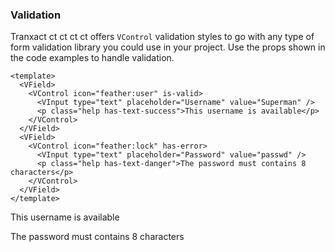 ### Validation

Tranxact ct ct ct ct offers `VControl` validation styles to go with any type of
form validation library you could use in your project.
Use the props shown in the code examples to handle validation.

<!--code-->

```vue
<template>
  <VField>
    <VControl icon="feather:user" is-valid>
      <VInput type="text" placeholder="Username" value="Superman" />
      <p class="help has-text-success">This username is available</p>
    </VControl>
  </VField>
  <VField>
    <VControl icon="feather:lock" has-error>
      <VInput type="text" placeholder="Password" value="passwd" />
      <p class="help has-text-danger">The password must contains 8 characters</p>
    </VControl>
  </VField>
</template>
```

<!--/code-->

<!--example-->

<form method="post" novalidate @submit.prevent>
  <VField>
    <VControl icon="feather:user" is-valid>
      <VInput
        type="text"
        placeholder="Username"
        value="Superman"
        autocomplete="username"
      />
      <p class="help has-text-success">This username is available</p>
    </VControl>
  </VField>
  <VField>
    <VControl icon="feather:lock" has-error>
      <VInput
        type="text"
        placeholder="Password"
        value="passwd"
        autocomplete="current-password"
      />
      <p class="help has-text-danger">The password must contains 8 characters</p>
    </VControl>
  </VField>
</form>

<!--/example-->
